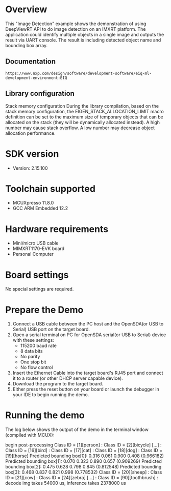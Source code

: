 Overview
========
This "Image Detection" example shows the demonstration of using DeepViewRT API to do image detection
on an IMXRT platform. The application could identify multiple objects in a single image and outputs
the result via UART console. The result is including detected object name and bounding box array.

Documentation
-------------
    https://www.nxp.com/design/software/development-software/eiq-ml-development-environment:EIQ

Library configuration
------------------------
 Stack memory configuration
 During the library compilation, based on the stack memory configuration,
 the EIGEN_STACK_ALLOCATION_LIMIT macro definition can be set to the maximum
 size of temporary objects that can be allocated on the stack
 (they will be dynamically allocated instead). A high number may cause stack
 overflow. A low number may decrease object allocation performance.


SDK version
===========
- Version: 2.15.100

Toolchain supported
===================
- MCUXpresso  11.8.0
- GCC ARM Embedded  12.2

Hardware requirements
=====================
- Mini/micro USB cable
- MIMXRT1170-EVK board
- Personal Computer

Board settings
==============
No special settings are required.

Prepare the Demo
================
1.  Connect a USB cable between the PC host and the OpenSDA(or USB to Serial) USB port on the target board.
2.  Open a serial terminal on PC for OpenSDA serial(or USB to Serial) device with these settings:
    - 115200 baud rate
    - 8 data bits
    - No parity
    - One stop bit
    - No flow control
3.  Insert the Ethernet Cable into the target board's RJ45 port and connect it to a router (or other DHCP server capable device).
4.  Download the program to the target board.
5.  Either press the reset button on your board or launch the debugger in your IDE to begin running the demo.

Running the demo
================
The log below shows the output of the demo in the terminal window (compiled with MCUX):

begin post-processing
         Class ID = [1][person]
:        Class ID = [2][bicycle]
[...]
:        Class ID = [16][bird]
:        Class ID = [17][cat]
:        Class ID = [18][dog]
:        Class ID = [19][horse]
                Predicted bounding box[0]: 0.316 0.061 0.900 0.408 (0.966182)
                Predicted bounding box[1]: 0.070 0.323 0.890 0.657 (0.909269)
                Predicted bounding box[2]: 0.475 0.628 0.798 0.845 (0.812548)
                Predicted bounding box[3]: 0.468 0.837 0.821 0.998 (0.778532)
         Class ID = [20][sheep]
:        Class ID = [21][cow]
:        Class ID = [24][zebra]
[...]
:        Class ID = [90][toothbrush]
: decode img takes 54000 us, inference takes 2378000 us


